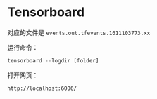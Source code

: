 # Tensorboard

对应的文件是 `events.out.tfevents.1611103773.xx`



运行命令：

```python
tensorboard --logdir [folder]
```

打开网页：

```html
http://localhost:6006/
```

